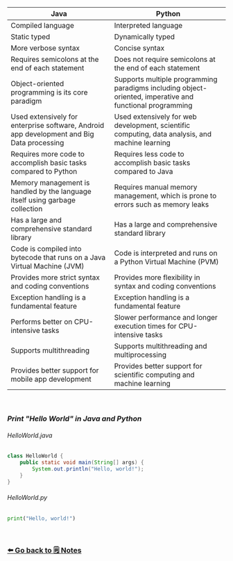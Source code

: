 <!-- # Java vs Python -->

| **Java** | **Python** |
|----------|------------|
| Compiled language | Interpreted language |
| Static typed | Dynamically typed |
| More verbose syntax | Concise syntax |
| Requires semicolons at the end of each statement | Does not require semicolons at the end of each statement |
| Object-oriented programming is its core paradigm | Supports multiple programming paradigms including object-oriented, imperative and functional programming |
| Used extensively for enterprise software, Android app development and Big Data processing | Used extensively for web development, scientific computing, data analysis, and machine learning |
| Requires more code to accomplish basic tasks compared to Python | Requires less code to accomplish basic tasks compared to Java |
| Memory management is handled by the language itself using garbage collection | Requires manual memory management, which is prone to errors such as memory leaks |
| Has a large and comprehensive standard library | Has a large and comprehensive standard library |
| Code is compiled into bytecode that runs on a Java Virtual Machine (JVM) | Code is interpreted and runs on a Python Virtual Machine (PVM) |
| Provides more strict syntax and coding conventions | Provides more flexibility in syntax and coding conventions |
| Exception handling is a fundamental feature | Exception handling is a fundamental feature |
| Performs better on CPU-intensive tasks | Slower performance and longer execution times for CPU-intensive tasks |
| Supports multithreading | Supports multithreading and multiprocessing |
| Provides better support for mobile app development | Provides better support for scientific computing and machine learning |

<br/>

### _Print "Hello World" in **Java** and **Python**_

###### _HelloWorld.java_
```java
class HelloWorld {
    public static void main(String[] args) {
        System.out.println("Hello, world!");
    }
}
```

###### _HelloWorld.py_
```py
print("Hello, world!")
```

<br>

### [⬅️ Go back to 🗒️ Notes](./README.md)